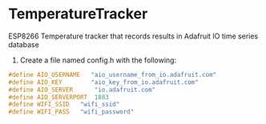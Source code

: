 # TemperatureTracker
ESP8266 Temperature tracker that records results in Adafruit IO time series database

1. Create a file named config.h with the following:
```c
#define AIO_USERNAME   "aio_username_from_io.adafruit.com"
#define AIO_KEY        "aio_key_from_io.adafruit.com"
#define AIO_SERVER      "io.adafruit.com"
#define AIO_SERVERPORT  1883
#define WIFI_SSID   "wifi_ssid"
#define WIFI_PASS   "wifi_password"
```
